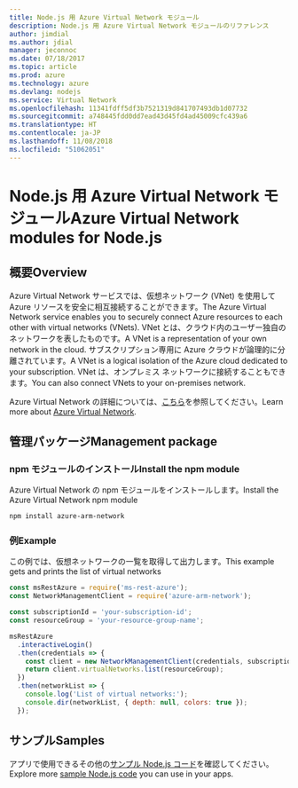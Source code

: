 ```yaml
---
title: Node.js 用 Azure Virtual Network モジュール
description: Node.js 用 Azure Virtual Network モジュールのリファレンス
author: jimdial
ms.author: jdial
manager: jeconnoc
ms.date: 07/18/2017
ms.topic: article
ms.prod: azure
ms.technology: azure
ms.devlang: nodejs
ms.service: Virtual Network
ms.openlocfilehash: 11341fdff5df3b7521319d841707493db1d07732
ms.sourcegitcommit: a748445fdd0dd7ead43d45fd4ad45009cfc439a6
ms.translationtype: HT
ms.contentlocale: ja-JP
ms.lasthandoff: 11/08/2018
ms.locfileid: "51062051"
---
```

# <a name="azure-virtual-network-modules-for-nodejs"></a><span data-ttu-id="87534-103">Node.js 用 Azure Virtual Network モジュール</span><span class="sxs-lookup"><span data-stu-id="87534-103">Azure Virtual Network modules for Node.js</span></span>

## <a name="overview"></a><span data-ttu-id="87534-104">概要</span><span class="sxs-lookup"><span data-stu-id="87534-104">Overview</span></span>

<span data-ttu-id="87534-105">Azure Virtual Network サービスでは、仮想ネットワーク (VNet) を使用して Azure リソースを安全に相互接続することができます。</span><span class="sxs-lookup"><span data-stu-id="87534-105">The Azure Virtual Network service enables you to securely connect Azure resources to each other with virtual networks (VNets).</span></span> <span data-ttu-id="87534-106">VNet とは、クラウド内のユーザー独自のネットワークを表したものです。</span><span class="sxs-lookup"><span data-stu-id="87534-106">A VNet is a representation of your own network in the cloud.</span></span> <span data-ttu-id="87534-107">サブスクリプション専用に Azure クラウドが論理的に分離されています。</span><span class="sxs-lookup"><span data-stu-id="87534-107">A VNet is a logical isolation of the Azure cloud dedicated to your subscription.</span></span> <span data-ttu-id="87534-108">VNet は、オンプレミス ネットワークに接続することもできます。</span><span class="sxs-lookup"><span data-stu-id="87534-108">You can also connect VNets to your on-premises network.</span></span>

<span data-ttu-id="87534-109">Azure Virtual Network の詳細については、[こちら](https://docs.microsoft.com/azure/virtual-network/virtual-networks-overview)を参照してください。</span><span class="sxs-lookup"><span data-stu-id="87534-109">Learn more about [Azure Virtual Network](https://docs.microsoft.com/azure/virtual-network/virtual-networks-overview).</span></span>

## <a name="management-package"></a><span data-ttu-id="87534-110">管理パッケージ</span><span class="sxs-lookup"><span data-stu-id="87534-110">Management package</span></span>

### <a name="install-the-npm-module"></a><span data-ttu-id="87534-111">npm モジュールのインストール</span><span class="sxs-lookup"><span data-stu-id="87534-111">Install the npm module</span></span>

<span data-ttu-id="87534-112">Azure Virtual Network の npm モジュールをインストールします。</span><span class="sxs-lookup"><span data-stu-id="87534-112">Install the Azure Virtual Network npm module</span></span>

```bash
npm install azure-arm-network
```

### <a name="example"></a><span data-ttu-id="87534-113">例</span><span class="sxs-lookup"><span data-stu-id="87534-113">Example</span></span>

<span data-ttu-id="87534-114">この例では、仮想ネットワークの一覧を取得して出力します。</span><span class="sxs-lookup"><span data-stu-id="87534-114">This example gets and prints the list of virtual networks</span></span>

```javascript
const msRestAzure = require('ms-rest-azure');
const NetworkManagementClient = require('azure-arm-network');

const subscriptionId = 'your-subscription-id';
const resourceGroup = 'your-resource-group-name';

msRestAzure
  .interactiveLogin()
  .then(credentials => {
    const client = new NetworkManagementClient(credentials, subscriptionId);
    return client.virtualNetworks.list(resourceGroup);
  })
  .then(networkList => {
    console.log('List of virtual networks:');
    console.dir(networkList, { depth: null, colors: true });
  });
```

## <a name="samples"></a><span data-ttu-id="87534-115">サンプル</span><span class="sxs-lookup"><span data-stu-id="87534-115">Samples</span></span>

<span data-ttu-id="87534-116">アプリで使用できるその他の[サンプル Node.js コード](https://azure.microsoft.com/resources/samples/?platform=nodejs)を確認してください。</span><span class="sxs-lookup"><span data-stu-id="87534-116">Explore more [sample Node.js code](https://azure.microsoft.com/resources/samples/?platform=nodejs) you can use in your apps.</span></span>

